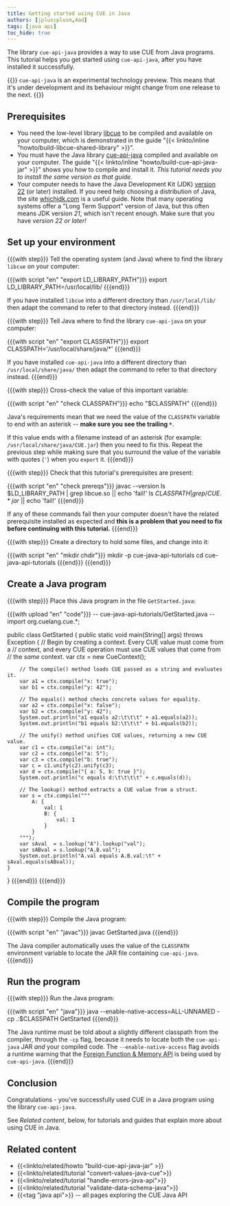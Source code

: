 ```yaml
---
title: Getting started using CUE in Java
authors: [jpluscplusm,4ad]
tags: [java api]
toc_hide: true
---
```


The library `cue-api-java` provides a way to use CUE from Java programs.
This tutorial helps you get started using `cue-api-java`,
after you have installed it successfully.

{{<info>}}
`cue-api-java` is an experimental technology preview. This means that it's
under development and its behaviour might change from one release to the next.
{{</info>}}

<!--more-->

## Prerequisites

- You need the low-level library
  [libcue](https://github.com/cue-lang/libcue)
  to be compiled and available on your computer,
  which is demonstrated in the guide
  "{{< linkto/inline "howto/build-libcue-shared-library" >}}".
- You must have the Java library
  [cue-api-java](https://github.com/cue-lang/cue-api-java)
  compiled and available on your computer. The guide
  "{{< linkto/inline "howto/build-cue-api-java-jar" >}}"
  shows you how to compile and install it.
  *This tutorial needs you to install the same version as that guide.*
- Your computer needs to have the Java Development Kit (JDK)
  [version 22](https://openjdk.org/projects/jdk/22/)
  (or later) installed. If you need help choosing a distribution of Java,
  the site [whichjdk.com](https://whichjdk.com) is a useful guide.
  Note that many operating systems offer a "Long Term Support" version of Java,
  but this often means JDK version *21*, which isn't recent enough.
  Make sure that you have *version 22 or later!*

## Set up your environment

{{{with step}}}
Tell the operating system (and Java) where to find the library `libcue` on your
computer:

{{{with script "en" "export LD_LIBRARY_PATH"}}}
export LD_LIBRARY_PATH=/usr/local/lib/
{{{end}}}

If you have installed `libcue` into a different directory than `/usr/local/lib/`
then adapt the command to refer to that directory instead.
{{{end}}}

{{{with step}}}
Tell Java where to find the library `cue-api-java` on your computer:

{{{with script "en" "export CLASSPATH"}}}
export CLASSPATH='/usr/local/share/java/*'
{{{end}}}

If you have installed `cue-api-java` into a different directory than
`/usr/local/share/java/` then adapt the command to refer to that directory
instead.
{{{end}}}

{{{with step}}}
Cross-check the value of this important variable:

{{{with script "en" "check CLASSPATH"}}}
echo "$CLASSPATH"
{{{end}}}

Java's requirements mean that we need the value of the `CLASSPATH` variable to
end with an asterisk -- **make sure you see the trailing `*`**.

If this value ends with a filename instead of an asterisk (for example:
`/usr/local/share/java/CUE.jar`) then you need to fix this.
Repeat the previous step while making sure that you surround the value of the
variable with quotes (`'`) when you `export` it.
{{{end}}}

{{{with step}}}
Check that this tutorial's prerequisites are present:

{{{with script "en" "check prereqs"}}}
javac --version
ls $LD_LIBRARY_PATH | grep libcue.so || echo 'fail!'
ls $CLASSPATH | grep /CUE.*jar$ || echo 'fail!'
{{{end}}}

If any of these commands fail then your computer doesn't have the related
prerequisite installed as expected and **this is a problem that you need to fix
before continuing with this tutorial.**
{{{end}}}

{{{with step}}}
Create a directory to hold some files, and change into it:

{{{with script "en" "mkdir chdir"}}}
mkdir -p cue-java-api-tutorials
cd cue-java-api-tutorials
{{{end}}}
{{{end}}}

## Create a Java program

{{{with step}}}
Place this Java program in the file `GetStarted.java`:

{{{with upload "en" "code"}}}
-- cue-java-api-tutorials/GetStarted.java --
import org.cuelang.cue.*;

public class GetStarted {
    public static void main(String[] args) throws Exception {
        // Begin by creating a context. Every CUE value must come from a
        // context, and every CUE operation must use CUE values that come from
        // the *same* context.
        var ctx = new CueContext();

        // The compile() method loads CUE passed as a string and evaluates it.
        var a1 = ctx.compile("x: true");
        var b1 = ctx.compile("y: 42");

        // The equals() method checks concrete values for equality.
        var a2 = ctx.compile("x: false");
        var b2 = ctx.compile("y: 42");
        System.out.println("a1 equals a2:\t\t\t" + a1.equals(a2));
        System.out.println("b1 equals b2:\t\t\t" + b1.equals(b2));

        // The unify() method unifies CUE values, returning a new CUE value.
        var c1 = ctx.compile("a: int");
        var c2 = ctx.compile("a: 5");
        var c3 = ctx.compile("b: true");
        var c = c1.unify(c2).unify(c3);
        var d = ctx.compile("{ a: 5, b: true }");
        System.out.println("c equals d:\t\t\t\t" + c.equals(d));

        // The lookup() method extracts a CUE value from a struct.
        var s = ctx.compile("""
            A: {
                val: 1
                B: {
                    val: 1
                }
            }
        """);
        var sAval  = s.lookup("A").lookup("val");
        var sABval = s.lookup("A.B.val");
        System.out.println("A.val equals A.B.val:\t" + sAval.equals(sABval));
    }
}
{{{end}}}
{{{end}}}

## Compile the program

{{{with step}}}
Compile the Java program:

{{{with script "en" "javac"}}}
javac GetStarted.java
{{{end}}}

The Java compiler automatically uses the value of the `CLASSPATH` environment
variable to locate the JAR file containing `cue-api-java`.
{{{end}}}

## Run the program

{{{with step}}}
Run the Java program:

{{{with script "en" "java"}}}
java --enable-native-access=ALL-UNNAMED -cp .:$CLASSPATH GetStarted
{{{end}}}

The Java runtime must be told about a slightly different classpath from the
compiler, through the `-cp` flag, because it needs to locate both the
`cue-api-java` JAR *and* your compiled code. The `--enable-native-access` flag
avoids a runtime warning that the
[Foreign Function & Memory API](https://openjdk.org/jeps/454) is being used by
`cue-api-java`.
{{{end}}}

## Conclusion

Congratulations - you've successfully used CUE in a Java program using the
library `cue-api-java`.

See *Related content*, below, for tutorials and guides that explain more about
using CUE in Java.

## Related content

- {{<linkto/related/howto "build-cue-api-java-jar" >}}
- {{<linkto/related/tutorial "convert-values-java-cue">}}
- {{<linkto/related/tutorial "handle-errors-java-api">}}
- {{<linkto/related/tutorial "validate-data-schema-java">}}
- {{<tag "java api">}} -- all pages exploring the CUE Java API
